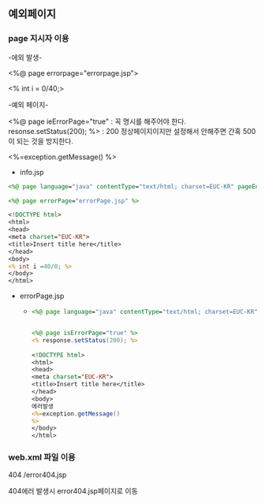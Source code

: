 ## 예외페이지

### page 지시자 이용

-에외 발생- 

<%@ page errorpage="errorpage.jsp">

<% int i = 0/40;>



-예외 페이지-

<%@ page ieErrorPage="true" : 꼭 명시를 해주어야 한다.
resonse.setStatus(200); %>
: 200 정상페이지이지만 설정해서 안해주면 간혹 500이 되는 것을 방지한다.

<%=exception.getMessage() %>

- info.jsp

```jsp
<%@ page language="java" contentType="text/html; charset=EUC-KR" pageEncoding="EUC-KR"%>

<%@ page errorPage="errorPage.jsp" %>

<!DOCTYPE html>
<html>
<head>
<meta charset="EUC-KR">
<title>Insert title here</title>
</head>
<body>
<% int i =40/0; %>
</body>
</html>
```



- errorPage.jsp

  - ```jsp
    <%@ page language="java" contentType="text/html; charset=EUC-KR"pageEncoding="EUC-KR"%>
    
    
    <%@ page isErrorPage="true" %>
    <% response.setStatus(200); %>
        
    <!DOCTYPE html>
    <html>
    <head>
    <meta charset="EUC-KR">
    <title>Insert title here</title>
    </head>
    <body>
    에러발생
    <%=exception.getMessage()
    %>
    </body>
    </html>
    ```

    



### web.xml 파일 이용

<error-page>
<error-code> 404 </error-code>
<location> /error404.jsp</location>
</error-page>

404에러 발생시 error404.jsp페이지로 이동



